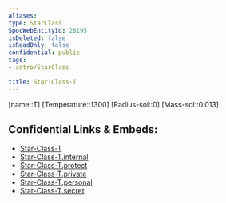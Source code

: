 ```yaml
---
aliases: 
type: StarClass
SpocWebEntityId: 28195
isDeleted: false
isReadOnly: false
confidential: public
tags:
- astro/StarClass

title: Star-Class-T
---
```

[name::T]
[Temperature::1300]
[Radius-sol::0]
[Mass-sol::0.013]




## Confidential Links & Embeds: 
- [Star-Class-T](../../../_public/astro/Class/Star-Class-T.md) 
- [Star-Class-T.internal](../../../_internal/astro/Class/Star-Class-T.internal.md) 
- [Star-Class-T.protect](../../../_protect/astro/Class/Star-Class-T.protect.md) 
- [Star-Class-T.private](../../../_private/astro/Class/Star-Class-T.private.md) 
- [Star-Class-T.personal](../../../_personal/astro/Class/Star-Class-T.personal.md) 
- [Star-Class-T.secret](../../../_secret/astro/Class/Star-Class-T.secret.md)

